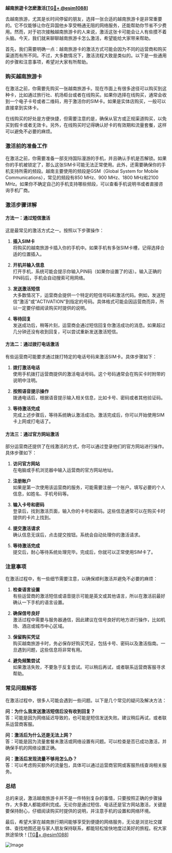 **越南旅遊卡怎麽激活[[TG💪+ @esim1088](https://t.me/s/esim1088)]**

去越南旅游，尤其是长时间停留的朋友，选择一张合适的越南旅游卡是非常重要的。它不仅能够让你在异国他乡享受畅通无阻的网络服务，还能帮助你节省不少费用。然而，对于初次接触越南旅游卡的人来说，激活这张卡可能会让人有些摸不着头脑。今天，我们就来聊聊越南旅游卡怎么激活，希望能给大家带来帮助。

首先，我们需要明确一点：越南旅游卡的激活方式可能会因为不同的运营商和购买渠道而有所不同。不过，大多数情况下，激活流程大致是类似的。以下是一些通用的步骤和注意事项，希望对大家有所帮助。

### 购买越南旅游卡

在激活之前，你需要先购买一张越南旅游卡。现在市面上有很多途径可以购买到这种卡，比如通过旅行社、机场柜台或者在线购买。如果你选择在线购买，通常会收到一个电子卡号或者二维码，用于激活你的SIM卡。如果是实体店购买，一般可以直接拿到实体卡。

在线购买的好处是方便快捷，但需要注意的是，确保从官方或正规渠道购买，以免买到假卡或者无效卡。另外，在线购买时记得确认好卡的有效期和流量套餐，这样可以避免不必要的麻烦。

### 激活前的准备工作

在激活之前，你需要准备一部支持国际漫游的手机，并且确认手机是否解锁。如果你的手机被锁定了，那么这张SIM卡可能无法正常使用。此外，还需要确保你的手机支持所需的频段。越南主要使用的频段是GSM（Global System for Mobile Communications），常见的频段有850 MHz、900 MHz、1800 MHz和2100 MHz。如果你不确定自己的手机支持哪些频段，可以查看手机说明书或者直接咨询手机厂商。

### 激活步骤详解

#### 方法一：通过短信激活

这是最常见的激活方式之一。按照以下步骤操作：

1. **插入SIM卡**  
   将购买的越南旅游卡插入你的手机中。如果手机有多张SIM卡槽，记得选择合适的位置插入。

2. **开机并输入信息**  
   打开手机，系统可能会提示你输入PIN码（如果你设置了的话）。输入正确的PIN码后，手机会自动搜索可用网络。

3. **发送激活短信**  
   大多数情况下，运营商会提供一个特定的短信号码和激活代码。例如，发送短信“激活”或“ACTIVATION”到指定的号码。具体格式可能会因运营商而异，所以一定要仔细阅读购买时提供的说明。

4. **等待回复**  
   发送成功后，稍等片刻，运营商会通过短信回复你激活成功的消息。如果超过几分钟还没有收到回复，可以尝试重新发送激活短信。

#### 方法二：通过拨打电话激活

有些运营商可能要求通过拨打特定的电话号码来激活SIM卡。具体步骤如下：

1. **拨打激活电话**  
   使用手机拨打运营商提供的激活电话号码。这个号码通常会在购买卡时附带的说明中注明。

2. **按照语音提示操作**  
   拨通电话后，根据语音提示输入相关信息，比如卡号、密码或者其他验证码。

3. **等待激活完成**  
   完成上述步骤后，等待系统确认激活成功。激活完成后，你可以开始使用SIM卡上网或打电话了。

#### 方法三：通过官方网站激活

部分运营商还提供了在线激活的方式，你可以通过登录他们的官方网站进行操作。具体步骤如下：

1. **访问官方网站**  
   在电脑或手机浏览器中输入运营商的官方网站地址。

2. **注册账户**  
   如果是第一次使用该运营商的服务，可能需要注册一个账户。填写必要的个人信息，如姓名、手机号码等。

3. **输入卡号和密码**  
   登录后，找到激活页面，输入你的卡号和密码。这些信息通常可以在购买卡时提供的卡片上找到。

4. **提交激活请求**  
   确认信息无误后，点击提交按钮。系统会自动处理你的激活请求。

5. **等待激活完成**  
   提交后，耐心等待系统处理完毕。完成后，你就可以正常使用SIM卡了。

### 注意事项

在激活过程中，有一些细节需要注意，以确保顺利激活并避免不必要的麻烦：

1. **检查语言设置**  
   有些运营商的激活短信或语音提示可能是英文或其他语言，所以在激活前最好确认一下手机的语言设置。

2. **确保信号良好**  
   激活过程中需要与服务器通信，因此建议在信号良好的地方进行操作，比如机场、酒店或城市中心区域。

3. **保留购买凭证**  
   购买越南旅游卡时，务必保存好购买凭证，包括卡号、密码以及激活指南。一旦遇到问题，这些信息将非常有用。

4. **避免频繁尝试**  
   如果激活失败，不要急于反复尝试。可以稍后再试，或者联系运营商客服寻求帮助。

### 常见问题解答

在激活过程中，很多人可能会遇到一些问题。以下是几个常见的疑问及解决方法：

**问：为什么我发送激活短信后没有收到回复？**  
答：可能是因为网络延迟导致的，也可能是短信发送失败。建议稍后再试，或者联系运营商客服。

**问：激活后为什么还是无法上网？**  
答：可能是因为流量套餐未激活或网络设置有问题。可以检查是否已成功激活，并确保手机的网络设置正确。

**问：激活后发现流量不够用怎么办？**  
答：可以考虑购买额外的流量包，具体可以通过运营商官网或客服热线查询相关服务。

### 总结

总的来说，激活越南旅游卡并不是一件特别复杂的事情，只要按照正确的步骤操作，大多数人都能顺利完成。无论你是通过短信、电话还是官方网站激活，关键是要保持耐心，仔细阅读购买时提供的说明，并注意手机的设置和网络环境。

最后，希望大家在越南旅行期间能够享受到便捷的网络服务，无论是浏览社交媒体、查找地图还是与家人朋友保持联系，都能轻松愉快地度过美好的旅程。祝大家旅途愉快！[[TG💪+ @esim1088](https://t.me/s/esim1088)]  

![Image](https://i.postimg.cc/4NQfJmqS/Snipaste-2025-05-13-00-14-12.png)